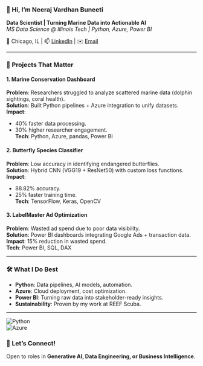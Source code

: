 ### 👋 Hi, I’m Neeraj Vardhan Buneeti 
**Data Scientist | Turning Marine Data into Actionable AI**  
*MS Data Science @ Illinois Tech | Python, Azure, Power BI*  

📍 Chicago, IL | 📫 [LinkedIn]([link](https://www.linkedin.com/in/neeraj-vardhan-buneeti/)) | ✉️ [Email](neeraj.vardhan23@gmail.com)  

---  

### 🚀 Projects That Matter  
#### **1. Marine Conservation Dashboard**  
**Problem**: Researchers struggled to analyze scattered marine data (dolphin sightings, coral health).  
**Solution**: Built Python pipelines + Azure integration to unify datasets.  
**Impact**:  
- 40% faster data processing.  
- 30% higher researcher engagement.  
**Tech**: Python, Azure, pandas, Power BI  

#### **2. Butterfly Species Classifier**  
**Problem**: Low accuracy in identifying endangered butterflies.  
**Solution**: Hybrid CNN (VGG19 + ResNet50) with custom loss functions.  
**Impact**:  
- 88.82% accuracy.  
- 25% faster training time.  
**Tech**: TensorFlow, Keras, OpenCV  

#### **3. LabelMaster Ad Optimization**  
**Problem**: Wasted ad spend due to poor data visibility.  
**Solution**: Power BI dashboards integrating Google Ads + transaction data.  
**Impact**: 15% reduction in wasted spend.  
**Tech**: Power BI, SQL, DAX  

---  

### 🛠️ What I Do Best  
- **Python**: Data pipelines, AI models, automation.  
- **Azure**: Cloud deployment, cost optimization.  
- **Power BI**: Turning raw data into stakeholder-ready insights.  
- **Sustainability**: Proven by my work at REEF Scuba.  

---  

![Python](https://img.shields.io/badge/Python-Expert-green)  
![Azure](https://img.shields.io/badge/Azure-Intermediate-blue)  


### 🌱 Let’s Connect!  
Open to roles in **Generative AI, Data Engineering, or Business Intelligence**.  
